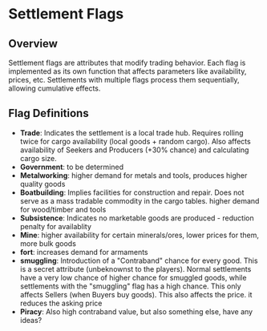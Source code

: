 # Settlement Flags

## Overview
Settlement flags are attributes that modify trading behavior. Each flag is implemented as its own function that affects parameters like availability, prices, etc. Settlements with multiple flags process them sequentially, allowing cumulative effects.

## Flag Definitions

- **Trade**: Indicates the settlement is a local trade hub. Requires rolling twice for cargo availability (local goods + random cargo). Also affects availability of Seekers and Producers (+30% chance) and calculating cargo size.
- **Government**: to be determined
- **Metalworking**: higher demand for metals and tools, produces higher quality goods
- **Boatbuilding**: Implies facilities for construction and repair. Does not serve as a mass tradable commodity in the cargo tables. higher demand for wood/timber and tools
- **Subsistence**: Indicates no marketable goods are produced - reduction penalty for availablity
- **Mine**: higher availability for certain minerals/ores, lower prices for them, more bulk goods
- **fort**: increases demand for armaments
- **smuggling**: Introduction of a "Contraband" chance for every good. This is a secret attribute (unbeknownst to the players). Normal settlements have a very low chance of higher chance for smuggled goods, while settlements with the "smuggling" flag has a high chance. This only affects Sellers (when Buyers buy goods). This also affects the price. it reduces the asking price
- **Piracy**: Also high contraband value, but also something else, have any ideas?